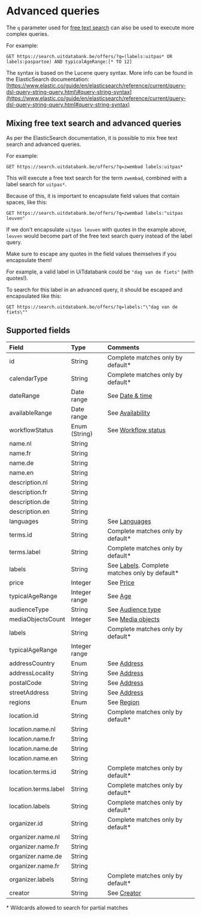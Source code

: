 # Advanced queries

The `q` parameter used for [free text search](/free-text-search.md) can also be used to execute more complex queries.

For example:

```
GET https://search.uitdatabank.be/offers/?q=(labels:uitpas* OR labels:paspartoe) AND typicalAgeRange:[* TO 12]
```

The syntax is based on the Lucene query syntax. More info can be found in the ElasticSearch documentation:  
[https://www.elastic.co/guide/en/elasticsearch/reference/current/query-dsl-query-string-query.html\#query-string-syntax](https://www.elastic.co/guide/en/elasticsearch/reference/current/query-dsl-query-string-query.html#query-string-syntax)

## Mixing free text search and advanced queries

As per the ElasticSearch documentation, it is possible to mix free text search and advanced queries.

For example:

```
GET https://search.uitdatabank.be/offers/?q=zwembad labels:uitpas*
```

This will execute a free text search for the term `zwembad`, combined with a label search for `uitpas*`.

Because of this, it is important to encapsulate field values that contain spaces, like this:

```
GET https://search.uitdatabank.be/offers/?q=zwembad labels:"uitpas leuven"
```

If we don't encapsulate `uitpas leuven` with quotes in the example above, `leuven` would become part of the free text search query instead of the label query.

Make sure to escape any quotes in the field values themselves if you encapsulate them!

For example, a valid label in UiTdatabank could be `"dag van de fiets"` \(with quotes!\).

To search for this label in an advanced query, it should be escaped and encapsulated like this:

```
GET https://search.uitdatabank.be/offers/?q=labels:"\"dag van de fiets\""
```

## Supported fields

| Field | Type | Comments |
| :--- | :--- | :--- |
| id | String | Complete matches only by default\* |
| calendarType | String | Complete matches only by default\* |
| dateRange | Date range | See [Date & time](/date.md) |
| availableRange | Date range | See [Availability](/availability.md) |
| workflowStatus | Enum \(String\) | See [Workflow status](/workflow-status.md) |
| name.nl | String |  |
| name.fr | String |  |
| name.de | String |  |
| name.en | String |  |
| description.nl | String |  |
| description.fr | String |  |
| description.de | String |  |
| description.en | String |  |
| languages | String | See [Languages](/languages.md) |
| terms.id | String | Complete matches only by default\* |
| terms.label | String | Complete matches only by default\* |
| labels | String | See [Labels](/labels.md). Complete matches only by default\* |
| price | Integer | See [Price](/price.md) |
| typicalAgeRange | Integer range | See [Age](/age.md) |
| audienceType | String | See [Audience type](/audience-type.md) |
| mediaObjectsCount | Integer | See [Media objects](/media-objects.md) |
| labels | String | Complete matches only by default\* |
| typicalAgeRange | Integer range |  |
| addressCountry | Enum | See [Address](/address.md) |
| addressLocality | String | See [Address](/address.md) |
| postalCode | String | See [Address](/address.md) |
| streetAddress | String | See [Address](/address.md) |
| regions | Enum | See [Region](/region.md) |
| location.id | String | Complete matches only by default\* |
| location.name.nl | String |  |
| location.name.fr | String |  |
| location.name.de | String |  |
| location.name.en | String |  |
| location.terms.id | String | Complete matches only by default\* |
| location.terms.label | String | Complete matches only by default\* |
| location.labels | String | Complete matches only by default\* |
| organizer.id | String | Complete matches only by default\* |
| organizer.name.nl | String |  |
| organizer.name.fr | String |  |
| organizer.name.de | String |  |
| organizer.name.fr | String |  |
| organizer.labels | String | Complete matches only by default\* |
| creator | String | See [Creator](/creator.md) |

\* Wildcards allowed to search for partial matches

